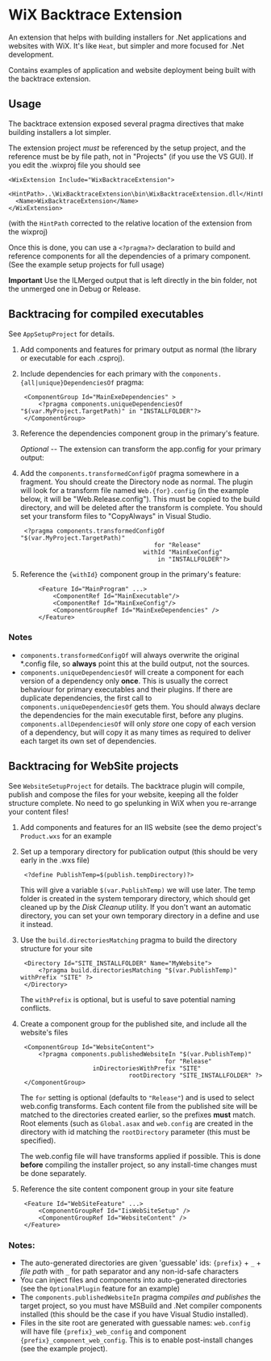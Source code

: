 ﻿WiX Backtrace Extension
=======================

An extension that helps with building installers for .Net applications and websites with WiX.
It's like `Heat`, but simpler and more focused for .Net development.

Contains examples of application and website deployment being built with the backtrace extension.

Usage
-------------------
The backtrace extension exposed several pragma directives that make building installers a lot simpler.

The extension project *must* be referenced by the setup project, and the reference must be
by file path, not in "Projects" (if you use the VS GUI). If you edit the .wixproj file you should see

    <WixExtension Include="WixBacktraceExtension">
      <HintPath>..\WixBacktraceExtension\bin\WixBacktraceExtension.dll</HintPath>
      <Name>WixBacktraceExtension</Name>
    </WixExtension>

(with the `HintPath` corrected to the relative location of the extension from the wixproj)

Once this is done, you can use a `<?pragma?>` declaration to build and reference components
for all the dependencies of a primary component. (See the example setup projects for full usage)

**Important** Use the ILMerged output that is left directly in the bin folder,
not the unmerged one in Debug or Release.

Backtracing for compiled executables
------------------------------------
See `AppSetupProject` for details.

1. Add components and features for primary output as normal (the library or executable for each .csproj).

2. Include dependencies for each primary with the `components.{all|unique}DependenciesOf` pragma:

        <ComponentGroup Id="MainExeDependencies" >
            <?pragma components.uniqueDependenciesOf "$(var.MyProject.TargetPath)" in "INSTALLFOLDER"?>
        </ComponentGroup>

3. Reference the dependencies component group in the primary's feature.


   *Optional* -- The extension can transform the app.config for your primary output:

4. Add the `components.transformedConfigOf` pragma somewhere in a fragment. You should create the
   Directory node as normal. The plugin will look for a transform file named `Web.{for}.config`
   (in the example below, it will be "Web.Release.config"). This must be copied to the build directory,
   and will be deleted after the transform is complete. You should set your transform files
   to "CopyAlways" in Visual Studio.

        <?pragma components.transformedConfigOf "$(var.MyProject.TargetPath)"
                                            for "Release"
                                         withId "MainExeConfig"
                                             in "INSTALLFOLDER"?>

5. Reference the `{withId}` component group in the primary's feature:

            <Feature Id="MainProgram" ...>
                <ComponentRef Id="MainExecutable"/>
                <ComponentRef Id="MainExeConfig"/>
                <ComponentGroupRef Id="MainExeDependencies" />
            </Feature>

### Notes
* `components.transformedConfigOf` will always overwrite the original \*.config file, so **always** 
  point this at the build output, not the sources.
* `components.uniqueDependenciesOf` will create a component for each version of a dependency
  only **once**. This is usually the correct behaviour for 
  primary executables and their plugins. If there are duplicate dependencies, the first call to 
  `components.uniqueDependenciesOf` gets them. You should always declare the dependencies for the 
  main executable first, before any plugins. `components.allDependenciesOf` will only *store* one
  copy of each version of a dependency, but will copy it as many times as required to deliver each
  target its own set of dependencies.

Backtracing for WebSite projects
--------------------------------
See `WebsiteSetupProject` for details. The backtrace plugin will compile, publish and compose 
the files for your website, keeping all the folder structure complete. No need to go spelunking
in WiX when you re-arrange your content files!

1. Add components and features for an IIS website (see the demo project's `Product.wxs` for an example

2. Set up a temporary directory for publication output (this should be very early in the .wxs file)

        <?define PublishTemp=$(publish.tempDirectory)?>
   
   This will give a variable `$(var.PublishTemp)` we will use later. The temp folder is created in the 
   system temporary directory, which should get cleaned up by the *Disk Cleanup* utility. If you don't
   want an automatic directory, you can set your own temporary directory in a define and use it instead.

3. Use the `build.directoriesMatching` pragma to build the directory structure for your site

        <Directory Id="SITE_INSTALLFOLDER" Name="MyWebsite">
            <?pragma build.directoriesMatching "$(var.PublishTemp)" withPrefix "SITE" ?>
        </Directory>

   The `withPrefix` is optional, but is useful to save potential naming conflicts.

4. Create a component group for the published site, and include all the website's files

        <ComponentGroup Id="WebsiteContent">
            <?pragma components.publishedWebsiteIn "$(var.PublishTemp)"
                                               for "Release"
                           inDirectoriesWithPrefix "SITE"
                                     rootDirectory "SITE_INSTALLFOLDER" ?>
        </ComponentGroup>

   The `for` setting is optional (defaults to `"Release"`) and is used to select web.config transforms.
   Each content file from the published site will be matched to the directories created earlier, so the
   prefixes **must** match. Root elements (such as `Global.asax` and `web.config` are created in the 
   directory with id matching the `rootDirectory` parameter (this must be specified).

   The web.config file will have transforms applied if possible. This is done **before** compiling the
   installer project, so any install-time changes must be done separately.

5. Reference the site content component group in your site feature

        <Feature Id="WebSiteFeature" ...>
            <ComponentGroupRef Id="IisWebSiteSetup" />
            <ComponentGroupRef Id="WebsiteContent" />
        </Feature>

### Notes:
* The auto-generated directories are given 'guessable' ids: `{prefix}` + `_` + *file path* with `_` for
  path separator and any non-id-safe characters
* You can inject files and components into auto-generated directories
  (see the `OptionalPlugin` feature for an example)
* The `components.publishedWebsiteIn` pragma *compiles and publishes* the target project, so you must have
  MSBuild and .Net compiler components installed (this should be the case if you have Visual Studio installed).
* Files in the site root are generated with guessable names: `web.config` will have file `{prefix}_web_config`
  and component `{prefix}_component_web_config`. This is to enable post-install changes (see the example project).


